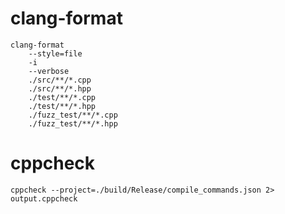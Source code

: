 # clang-format
```shell script
clang-format
    --style=file
    -i
    --verbose
    ./src/**/*.cpp
    ./src/**/*.hpp
    ./test/**/*.cpp 
    ./test/**/*.hpp
    ./fuzz_test/**/*.cpp
    ./fuzz_test/**/*.hpp
```

# cppcheck
```shell script
cppcheck --project=./build/Release/compile_commands.json 2> output.cppcheck
```